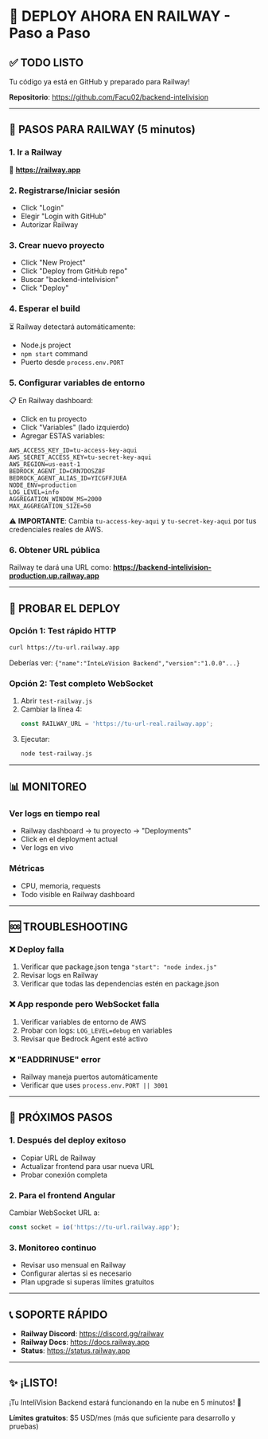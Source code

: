 # 🚀 DEPLOY AHORA EN RAILWAY - Paso a Paso

## ✅ TODO LISTO
Tu código ya está en GitHub y preparado para Railway!

**Repositorio**: https://github.com/Facu02/backend-intelivision

---

## 🚂 PASOS PARA RAILWAY (5 minutos)

### 1. Ir a Railway
🔗 **https://railway.app**

### 2. Registrarse/Iniciar sesión
- Click "Login" 
- Elegir "Login with GitHub"
- Autorizar Railway

### 3. Crear nuevo proyecto
- Click "New Project"
- Click "Deploy from GitHub repo"
- Buscar "backend-intelivision"
- Click "Deploy"

### 4. Esperar el build
⏳ Railway detectará automáticamente:
- Node.js project
- `npm start` command
- Puerto desde `process.env.PORT`

### 5. Configurar variables de entorno
📋 En Railway dashboard:
- Click en tu proyecto
- Click "Variables" (lado izquierdo)
- Agregar ESTAS variables:

```env
AWS_ACCESS_KEY_ID=tu-access-key-aqui
AWS_SECRET_ACCESS_KEY=tu-secret-key-aqui
AWS_REGION=us-east-1
BEDROCK_AGENT_ID=CRN7DOSZ8F
BEDROCK_AGENT_ALIAS_ID=YICGFFJUEA
NODE_ENV=production
LOG_LEVEL=info
AGGREGATION_WINDOW_MS=2000
MAX_AGGREGATION_SIZE=50
```

⚠️ **IMPORTANTE**: Cambia `tu-access-key-aqui` y `tu-secret-key-aqui` por tus credenciales reales de AWS.

### 6. Obtener URL pública
Railway te dará una URL como:
**https://backend-intelivision-production.up.railway.app**

---

## 🧪 PROBAR EL DEPLOY

### Opción 1: Test rápido HTTP
```bash
curl https://tu-url.railway.app
```
Deberías ver: `{"name":"InteLeVision Backend","version":"1.0.0"...}`

### Opción 2: Test completo WebSocket
1. Abrir `test-railway.js`
2. Cambiar la línea 4:
   ```javascript
   const RAILWAY_URL = 'https://tu-url-real.railway.app';
   ```
3. Ejecutar:
   ```bash
   node test-railway.js
   ```

---

## 📊 MONITOREO

### Ver logs en tiempo real
- Railway dashboard → tu proyecto → "Deployments"
- Click en el deployment actual
- Ver logs en vivo

### Métricas
- CPU, memoria, requests
- Todo visible en Railway dashboard

---

## 🆘 TROUBLESHOOTING

### ❌ Deploy falla
1. Verificar que package.json tenga `"start": "node index.js"`
2. Revisar logs en Railway
3. Verificar que todas las dependencias estén en package.json

### ❌ App responde pero WebSocket falla
1. Verificar variables de entorno de AWS
2. Probar con logs: `LOG_LEVEL=debug` en variables
3. Revisar que Bedrock Agent esté activo

### ❌ "EADDRINUSE" error
- Railway maneja puertos automáticamente
- Verificar que uses `process.env.PORT || 3001`

---

## 🎯 PRÓXIMOS PASOS

### 1. Después del deploy exitoso
- Copiar URL de Railway
- Actualizar frontend para usar nueva URL
- Probar conexión completa

### 2. Para el frontend Angular
Cambiar WebSocket URL a:
```typescript
const socket = io('https://tu-url.railway.app');
```

### 3. Monitoreo continuo
- Revisar uso mensual en Railway
- Configurar alertas si es necesario
- Plan upgrade si superas límites gratuitos

---

## 📞 SOPORTE RÁPIDO

- **Railway Discord**: https://discord.gg/railway
- **Railway Docs**: https://docs.railway.app
- **Status**: https://status.railway.app

---

## ✨ ¡LISTO!

¡Tu InteliVision Backend estará funcionando en la nube en 5 minutos! 🎉

**Límites gratuitos**: $5 USD/mes (más que suficiente para desarrollo y pruebas) 